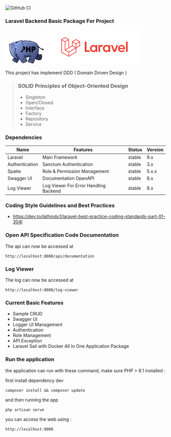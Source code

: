 ![GitHub CI](https://github.com/DobbyAkhmadi/Laravel-Backend/actions/workflows/ci-dev.yml/badge.svg)
### Laravel Backend Basic Package For Project
![img.png](img.png)![img_1.png](img_1.png)

This project has implement DDD ( Domain Driven  Design )
> ### SOLID Principles of Object-Oriented Design
> - Singleton 
> - Open/Closed
> - Interface 
> - Factory
> - Repository 
> - Service

### Dependencies
| Name           | Features                              | Status | Version |
|----------------|---------------------------------------|--------|---------|
| Laravel        | Main Framework                        | stable | 9.x     |
| Authentication | Sanctum Authentication                | stable | 3.x     |
| Spatie         | Role & Permission Management          | stable | 5.x.x   |
| Swagger UI     | Documentation OpenAPI                 | stable | 8.x     |
| Log Viewer     | Log Viewer For Error Handling Backend | stable | 8.x     |

###  Coding Style Guidelines and Best Practices

   - https://dev.to/lathindu1/laravel-best-practice-coding-standards-part-01-304l

### Open API Specification Code Documentation

The api can now be accessed at

    http://localhost:8080/api/documentation

### Log Viewer 

The log can now be accessed at

    http://localhost:8080/log-viewer

### Current Basic Features
- Sample CRUD
- Swagger UI
- Logger UI Management
- Authentication
- Role Management
- API Exception
- Laravel Sail with Docker All In One Application Package

### Run the application
the application can run with these command, make sure PHP > 8.1 installed :

first install dependency dev

    composer install && composer update

and then running the app

    php artisan serve

you can access the web using :

    http://localhost:8000

